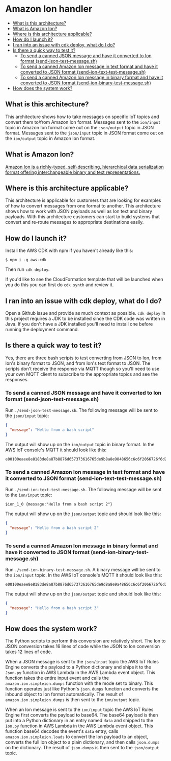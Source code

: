 # Amazon Ion handler

<!-- toc -->

- [What is this architecture?](#what-is-this-architecture)
- [What is Amazon Ion?](#what-is-amazon-ion)
- [Where is this architecture applicable?](#where-is-this-architecture-applicable)
- [How do I launch it?](#how-do-i-launch-it)
- [I ran into an issue with cdk deploy, what do I do?](#i-ran-into-an-issue-with-cdk-deploy-what-do-i-do)
- [Is there a quick way to test it?](#is-there-a-quick-way-to-test-it)
  * [To send a canned JSON message and have it converted to Ion format (send-json-test-message.sh)](#to-send-a-canned-json-message-and-have-it-converted-to-ion-format-send-json-test-messagesh)
  * [To send a canned Amazon Ion message in text format and have it converted to JSON format (send-ion-text-test-message.sh)](#to-send-a-canned-amazon-ion-message-in-text-format-and-have-it-converted-to-json-format-send-ion-text-test-messagesh)
  * [To send a canned Amazon Ion message in binary format and have it converted to JSON format (send-ion-binary-test-message.sh)](#to-send-a-canned-amazon-ion-message-in-binary-format-and-have-it-converted-to-json-format-send-ion-binary-test-messagesh)
- [How does the system work?](#how-does-the-system-work)

<!-- tocstop -->

## What is this architecture?

This architecture shows how to take messages on specific IoT topics and convert them to/from Amazon Ion format. Messages sent to the `ion/input` topic in Amazon Ion format come out on the `json/output` topic in JSON format. Messages sent to the `json/input` topic in JSON format come out on the `ion/output` topic in Amazon Ion format.

## What is Amazon Ion?

[Amazon Ion is a richly-typed, self-describing, hierarchical data serialization format offering interchangeable binary and text representations.](http://amzn.github.io/ion-docs/)

## Where is this architecture applicable?

This architecture is applicable for customers that are looking for examples of how to convert messages from one format to another. This architecture shows how to work with JSON payloads as well as Ion text and binary payloads. With this architecture customers can start to build systems that convert and re-route messages to appropriate destinations easily.

## How do I launch it?

Install the AWS CDK with npm if you haven't already like this:

```
$ npm i -g aws-cdk
```

Then run `cdk deploy`.

If you'd like to see the CloudFormation template that will be launched when you do this you can first do `cdk synth` and review it.

## I ran into an issue with cdk deploy, what do I do?

Open a Github issue and provide as much context as possible. `cdk deploy` in this project requires a JDK to be installed since the CDK code was written in Java. If you don't have a JDK installed you'll need to install one before running the deployment command.

## Is there a quick way to test it?

Yes, there are three bash scripts to test converting from JSON to Ion, from Ion's binary format to JSON, and from Ion's text format to JSON. The scripts don't receive the response via MQTT though so you'll need to use your own MQTT client to subscribe to the appropriate topics and see the responses.

### To send a canned JSON message and have it converted to Ion format (send-json-test-message.sh)

Run `./send-json-test-message.sh`. The following message will be sent to the `json/input` topic:

```json
{
  "message": "Hello from a bash script"
}
```

The output will show up on the `ion/output` topic in binary format. In the AWS IoT console's MQTT it should look like this:

```
e00100eaee8e8183de8a87b8876d657373616765de9b8a8e9848656c6c6f2066726f6d2061206261736820736372697074
```

### To send a canned Amazon Ion message in text format and have it converted to JSON format (send-ion-text-test-message.sh)

Run `./send-ion-text-test-message.sh`. The following message will be sent to the `ion/input` topic:

```
$ion_1_0 {message:"Hello from a bash script 2"}
```

The output will show up on the `json/output` topic and should look like this:

```json
{
  "message": "Hello from a bash script 2"
}
```

### To send a canned Amazon Ion message in binary format and have it converted to JSON format (send-ion-binary-test-message.sh)

Run `./send-ion-binary-test-message.sh`. A binary message will be sent to the `ion/input` topic. In the AWS IoT console's MQTT it should look like this:

```
e00100eaee8e8183de8a87b8876d657373616765de9d8a8e9a48656c6c6f2066726f6d20612062617368207363726970742033
```

The output will show up on the `json/output` topic and should look like this:

```json
{
  "message": "Hello from a bash script 3"
}
```

## How does the system work?

The Python scripts to perform this conversion are relatively short. The Ion to JSON conversion takes 16 lines of code while the JSON to Ion conversion takes 12 lines of code.

When a JSON message is sent to the `json/input` topic the AWS IoT Rules Engine converts the payload to a Python dictionary and ships it to the `Json.py` function in AWS Lambda in the AWS Lambda event object. This function takes the entire input event and calls the `amazon.ion.simpleion.dumps` function with the mode set to binary. This function operates just like Python's `json.dumps` function and converts the inbound object to Ion format automatically. The result of `amazon.ion.simpleion.dumps` is then sent to the `ion/output` topic.

When an Ion message is sent to the `ion/input` topic the AWS IoT Rules Engine first converts the payload to base64. The base64 payload is then put into a Python dictionary in an entry named `data` and shipped to the `Ion.py` function in AWS Lambda in the AWS Lambda event object. This function base64 decodes the event's `data` entry, calls `amazon.ion.simpleion.loads` to convert the Ion payload to an object, converts the full Ion object to a plain dictionary, and then calls `json.dumps` on the dictionary. The result of `json.dumps` is then sent to the `json/output` topic.
